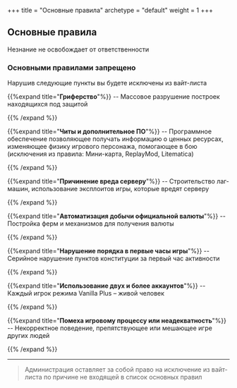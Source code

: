 +++
title = "Основные правила"
archetype = "default"
weight = 1
+++

## Основные правила
<gray>Незнание не освобождает от ответственности</gray>

### Основными правилами запрещено
<gray>Нарушив следующие пункты вы будете исключены из вайт-листа</gray>

{{%expand title="**Гриферство**"%}}
-- Массовое разрушение построек находящихся под защитой

{{% /expand %}}

{{%expand title="**Читы и дополнительное ПО**"%}}
-- Программное обеспечение позволяющее получать информацию о ценных ресурсах, изменяющее физику игрового персонажа, помогающее в бою\
(исключения из правила: Мини-карта, ReplayMod, Litematica)

{{% /expand %}}

{{%expand title="**Причинение вреда серверу**"%}}
-- Строительство лаг-машин, использование эксплоитов игры, которые вредят серверу

{{% /expand %}}

{{%expand title="**Автоматизация добычи официальной валюты**"%}}
-- Постройка ферм и механизмов для получения валюты

{{% /expand %}}

{{%expand title="**Нарушение порядка в первые часы игры**"%}}
-- Серийное нарушение пунктов конституции за первый час активности

{{% /expand %}}

{{%expand title="**Использование двух и более аккаунтов**"%}}
-- Каждый игрок режима Vanilla Plus – живой человек

{{% /expand %}}

{{%expand title="**Помеха игровому процессу или неадекватность**"%}}
-- Некорректное поведение, препятствующее или мешающее игре других людей

{{% /expand %}}

---

> Администрация оставляет за собой право на исключение из вайт-листа по причине не входящей в список основных правил